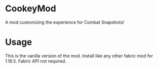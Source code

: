 # CookeyMod

A mod customizing the experience for Combat Snapshots!

# Usage

This is the vanilla version of the mod. Install like any other fabric mod for 1.16.5. Fabric API not required.